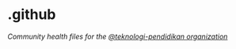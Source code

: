 # .github

*Community health files for the [@teknologi-pendidikan organization](https://github.com/teknologi-pendidikan)*
